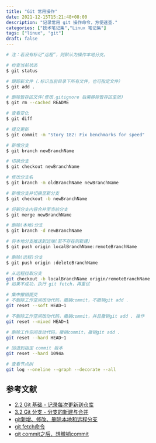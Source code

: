 ```yaml
---
title: "Git 常用操作"
date: 2021-12-15T15:21:48+08:00
description: "记录常用 git 操作命令，方便速查."
categories: ["技术笔记集","Linux 笔记集"]
tags: ["linux", "git"]
draft: false
---
```


```bash
# 注：若没有标记“远程”，则默认为操作本地分支。

# 检查当前状态 
$ git status

# 跟踪新文件（.标识当前目录下所有文件，也可指定文件）
$ git add .

# 删除暂存区文件(修改.gitignore 后需移除暂存区生效)
$ git rm --cached README

# 查看变化
$ git diff

# 提交更新
$ git commit -m "Story 182: Fix benchmarks for speed"

# 新增分支
$ git branch newBranchName

# 切换分支
$ git checkout newBranchName

# 修改分支名
$ git branch -m oldBranchName newBranchName

# 新增分支并切换至新分支
$ git checkout -b newBranchName

# 将新分支内容合并至当前分支
$ git merge newBranchName

# 删除(本地)分支
$ git branch -d newBranchName

# 将本地分支推送到远端(若不存在则新建)
$ git push origin localBranchName:remoteBranchName

# 删除(远程)分支
$ git push origin :deleteBranchName

# 从远程拉取分支
git checkout -b localBranchName origin/remoteBranchName
# 如果不成功，执行 git fetch，再重试

# 集中撤销提交
# 不删除工作空间改动代码，撤销commit，不撤销git add .
git reset --soft HEAD~1

# 不删除工作空间改动代码，撤销commit，并且撤销git add . 操作
git reset --mixed HEAD~1

# 删除工作空间改动代码，撤销commit，撤销git add .
git reset --hard HEAD~1

# 回退到指定 commit 版本
git reset --hard 1094a

# 查看节点树
git log --oneline --graph --decorate --all
```

## 参考文献

- [2.2 Git 基础 - 记录每次更新到仓库](https://git-scm.com/book/zh/v2/Git-%E5%9F%BA%E7%A1%80-%E8%AE%B0%E5%BD%95%E6%AF%8F%E6%AC%A1%E6%9B%B4%E6%96%B0%E5%88%B0%E4%BB%93%E5%BA%93)
- [3.2 Git 分支 - 分支的新建与合并](https://git-scm.com/book/zh/v2/Git-%E5%88%86%E6%94%AF-%E5%88%86%E6%94%AF%E7%9A%84%E6%96%B0%E5%BB%BA%E4%B8%8E%E5%90%88%E5%B9%B6)
- [git新增、修改、删除本地和远程分支](https://blog.csdn.net/weboof/article/details/100517928)
- [git fetch命令](https://www.yiibai.com/git/git_fetch.html)
- [git commit之后，想撤销commit](https://www.cnblogs.com/lfxiao/p/9378763.html)